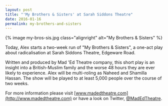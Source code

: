 ```yaml
---
layout: post
title: "'My Brothers & Sisters' at Sarah Siddons Theatre"
date: 2016-01-16
permalink: my-brothers-and-sisters
---
```


{% image my-bros-sis.jpg class="alignright" alt="My Brothers & Sisters" %}

Today, Alex starts a two-week run of "My Brothers & Sisters", a one-act play about radicalisation at Sarah Siddons Theatre, Edgeware Road. 

Written and produced by Mad 'Ed Theatre company, this short play is an insight into a British-Muslim family and the worse 48 hours they are ever likely to experience. Alex will be multi-roling as Naheed and Shamilla Hassan. The show will be played to at least 5,000 people over the course of two weeks. 

For more information please visit [www.madedtheatre.com](http://www.madedtheatre.com) or have a look on Twitter, [@MadEdTheatre](http://twitter.com/madedtheatre).